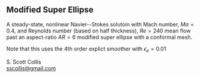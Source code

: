 ## Modified Super Ellipse 

A steady-state, nonlinear Navier--Stokes solutoin with Mach number, $Ma = 0.4$, and Reynolds number (based on half thickness), $Re=240$ mean 
flow past an aspect-ratio $AR=6$ modified super ellipse with a 
conformal mesh. 

Note that this uses the 4th order explict smoother with 
$\epsilon_e = 0.01$

S. Scott Collis\
sscollis@gmail.com
